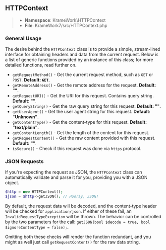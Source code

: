 ## HTTPContext
>- **Namespace**: KrameWork\HTTPContext
>- **File**: KrameWork7/src/HTTPContext.php

### General Usage
The desire behind the `HTTPContext` class is to provide a simple, stream-lined interface for obtaining headers and data from the current request. Below is a list of generic functions provided by an instance of this class; for more detailed functions, read further on.

 - `getRequestMethod()` - Get the current request method, such as `GET` or `POST`. **Default: `GET`**.
 - `getRemoteAddress()` - Get the remote address for the request. **Default: ""**.
 - `getRequestURI()` - Get the URI for this request. Contains query string. **Default: ""**.
 - `getQueryString()` - Get the raw query string for this request. **Default: ""**.
 - `getUserAgent()` - Get the user agent string for this request. **Default: "Unknown"**.
 - `getContentType()` - Get the content-type for this request. **Default: "text/plain"**.
 - `getContentLength()` - Get the length of the content for this request.
 - `getRequestContent()` - Get the raw content provided with this request. **Default: ""**.
 - `isSecure()`  - Check if this request was done via `https` protocol.

### JSON Requests
 If you're expecting the request as JSON, the `HTTPContext` class can automatically validate and parse it for you, providing you with a JSON object.
```php
$http = new HTTPContext();
$json = $http->getJSON(); // Hooray, JSON!
```
By default, the request data will be decoded, and the content-type header will be checked for `application/json`. If either of these fail, an `InvalidRequestTypeException` will be thrown. The behavior can be controlled by the two parameters for the call: `getJSON(bool $decode = true, bool $ignoreContentType = false);`.

Omitting both these checks will render the function redundant, and you might as well just call `getRequestContent()` for the raw data string.